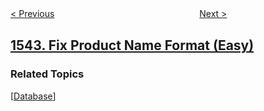 <!--|This file generated by command(leetcode description); DO NOT EDIT.    |-->
<!--+----------------------------------------------------------------------+-->
<!--|@author    awesee <openset.wang@gmail.com>                           |-->
<!--|@link      https://github.com/awesee                                 |-->
<!--|@home      https://github.com/awesee/leetcode                        |-->
<!--+----------------------------------------------------------------------+-->

[< Previous](../find-longest-awesome-substring "Find Longest Awesome Substring")
　　　　　　　　　　　　　　　　
[Next >](../make-the-string-great "Make The String Great")

## [1543. Fix Product Name Format (Easy)](https://leetcode.com/problems/fix-product-name-format "产品名称格式修复")



### Related Topics
  [[Database](../../tag/database/README.md)]
